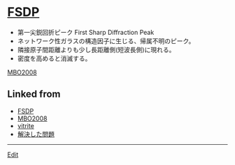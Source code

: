 ---
---
# [FSDP](/FSDP)


* 第一尖鋭回折ピーク First Sharp Diffraction Peak
* ネットワーク性ガラスの構造因子に生じる、帰属不明のピーク。
* 隣接原子間距離よりも少し長距離側(短波長側)に現れる。
* 密度を高めると消滅する。



[MBO2008](/MBO2008)



## Linked from

* [FSDP](FSDP.md)
* [MBO2008](MBO2008.md)
* [vitrite](vitrite.md)
* [解決した問題](解決した問題.md)


----
[Edit](https://github.com/vitroid/vitroid.github.io/edit/master/MD/FSDP.md)
